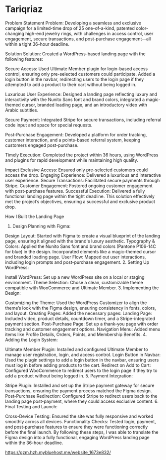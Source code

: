 # Tariqriaz


Problem Statement
Problem:
Developing a seamless and exclusive campaign for a limited-time drop of 25 one-of-a-kind, patented color-changing high-end jewelry rings, with challenges in access control, user engagement, secure transactions, and post-purchase engagement—all within a tight 36-hour deadline.

Solution
Solution:
Created a WordPress-based landing page with the following features:

Secure Access: Used Ultimate Member plugin for login-based access control, ensuring only pre-selected customers could participate. Added a login button in the navbar, redirecting users to the login page if they attempted to add a product to their cart without being logged in.

Luxurious User Experience: Designed a landing page reflecting luxury and interactivity with the Nunito Sans font and brand colors, integrated a magic-themed cursor, branded loading page, and an introductory video with Arabic subtitles.

Secure Payment: Integrated Stripe for secure transactions, including referral code input and space for special requests.

Post-Purchase Engagement: Developed a platform for order tracking, customer interaction, and a points-based referral system, keeping customers engaged post-purchase.

Timely Execution: Completed the project within 36 hours, using WordPress and plugins for rapid development while maintaining high quality.

Impact
Exclusive Access: Ensured only pre-selected customers could access the drop.
Engaging Experience: Delivered a luxurious and interactive user experience.
Secure Transactions: Facilitated secure payments through Stripe.
Customer Engagement: Fostered ongoing customer engagement with post-purchase features.
Successful Execution: Delivered a fully functional landing page within the tight deadline.
This solution effectively met the project’s objectives, ensuring a successful and exclusive product drop.


How I Built the Landing Page
1. Design Planning with Figma:

Design Layout: Started with Figma to create a visual blueprint of the landing page, ensuring it aligned with the brand's luxury aesthetic.
Typography & Colors: Applied the Nunito Sans font and brand colors (Pantone P106-14C for blue) in the design. Incorporated elements like a magic-themed cursor and branded loading page.
User Flow: Mapped out user interactions, including login prompts and post-purchase engagement.
2. Setting Up WordPress:

Install WordPress: Set up a new WordPress site on a local or staging environment.
Theme Selection: Chose a clean, customizable theme compatible with WooCommerce and Ultimate Member.
3. Implementing the Design:

Customizing the Theme: Used the WordPress Customizer to align the theme’s look with the Figma design, ensuring consistency in fonts, colors, and layout.
Creating Pages: Added the necessary pages:
Landing Page: Included video, product details, countdown timer, and a Stripe-integrated payment section.
Post-Purchase Page: Set up a thank-you page with order tracking and customer engagement options.
Navigation Menu: Added menu items like Profile Details, Orders, Points, and Membership Benefits.
4. Adding the Login System:

Ultimate Member Plugin: Installed and configured Ultimate Member to manage user registration, login, and access control.
Login Button in Navbar: Used the plugin settings to add a login button in the navbar, ensuring users must log in before adding products to the cart.
Redirect on Add to Cart: Configured WooCommerce to redirect users to the login page if they try to add a product without being logged in.
5. Payment Integration:

Stripe Plugin: Installed and set up the Stripe payment gateway for secure transactions, ensuring the payment process matched the Figma design.
Post-Purchase Redirection: Configured Stripe to redirect users back to the landing page post-payment, where they could access exclusive content.
6. Final Testing and Launch:

Cross-Device Testing: Ensured the site was fully responsive and worked smoothly across all devices.
Functionality Checks: Tested login, payment, and post-purchase features to ensure they were functioning correctly before the final launch.
By following these steps, I was able to translate the Figma design into a fully functional, engaging WordPress landing page within the 36-hour deadline.


https://gzm.hzh.mybluehost.me/website_1673e832/



